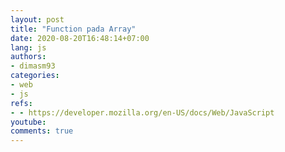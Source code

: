 ```yaml
---
layout: post
title: "Function pada Array"
date: 2020-08-20T16:48:14+07:00
lang: js
authors:
- dimasm93
categories:
- web
- js
refs: 
- - https://developer.mozilla.org/en-US/docs/Web/JavaScript
youtube: 
comments: true
---
```


<!--more-->